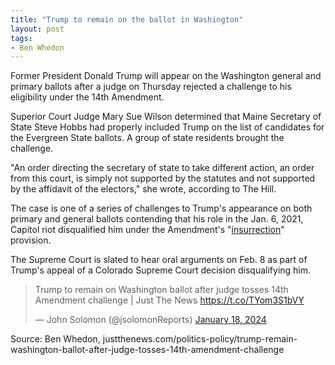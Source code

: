 ```yaml
---
title: "Trump to remain on the ballot in Washington"
layout: post
tags:
- Ben Whedon
---
```


Former President Donald Trump will appear on the Washington general and primary ballots after a judge on Thursday rejected a challenge to his eligibility under the 14th Amendment.

Superior Court Judge Mary Sue Wilson determined that Maine Secretary of State Steve Hobbs had properly included Trump on the list of candidates for the Evergreen State ballots. A group of state residents brought the challenge.

"An order directing the secretary of state to take different action, an order from this court, is simply not supported by the statutes and not supported by the affidavit of the electors," she wrote, according to The Hill.

The case is one of a series of challenges to Trump's appearance on both primary and general ballots contending that his role in the Jan. 6, 2021, Capitol riot disqualified him under the Amendment's "[insurrection](/insurrection.html)" provision.

The Supreme Court is slated to hear oral arguments on Feb. 8 as part of Trump's appeal of a Colorado Supreme Court decision disqualifying him.

<blockquote class="twitter-tweet"><p lang="en" dir="ltr">Trump to remain on Washington ballot after judge tosses 14th Amendment challenge | Just The News <a href="https://t.co/TYom3S1bVY">https://t.co/TYom3S1bVY</a></p>&mdash; John Solomon (@jsolomonReports) <a href="https://twitter.com/jsolomonReports/status/1748103354142654482?ref_src=twsrc%5Etfw">January 18, 2024</a></blockquote> <script async src="https://platform.twitter.com/widgets.js" charset="utf-8"></script>

Source: Ben Whedon, justthenews.com/politics-policy/trump-remain-washington-ballot-after-judge-tosses-14th-amendment-challenge
